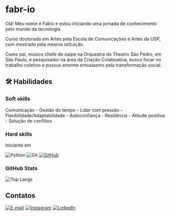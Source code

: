 # fabr-io

Olá! Meu nome é Fabio e estou iniciando uma jornada de conhecimento pelo mundo da tecnologia. 

Curso doutorado em Artes pela Escola de Comunicações e Artes da USP, com mestrado pela mesma istituição. 

Como pai, músico chefe de naipe na Orquestra do Theatro São Pedro, em São Paulo, e pesquisador na área da Criação Colaboativa, busco focar no trabalho coletivo e possuo enorme entusiasmo pela transformação social.

## 🛠 Habilidades
### Soft skills   
Comunicação - Gestão do tempo - Lidar com pressão - Flexibilidade/Adaptabilidade - Autoconfiança - 
Resiliência - Atitude positiva - Solução de conflitos
### Hard skills
Iniciante em

![Python](https://img.shields.io/badge/python-3670A0?style=for-the-badge&logo=python&logoColor=ffdd54)
![Git](https://img.shields.io/badge/GIT-E44C30?style=for-the-badge&logo=git&logoColor=white)
[![GitHub](https://img.shields.io/badge/GitHub-100000?style=for-the-badge&logo=github&logoColor=white)](https://github.com/SEUUSERNAME)
### GitHub Stats
![Top Langs](https://github-readme-stats-git-masterrstaa-rickstaa.vercel.app/api/top-langs/?username=fabr-io&layout=compact&bg_color=000&border_color=30A3DC&title_color=E94D5F&text_color=FFF)
## Contatos
[![E-mail](https://img.shields.io/badge/-Email-000?style=for-the-badge&logo=microsoft-outlook&logoColor=007BFF)](mailto:fabio.simao@yahoo.com.br)
[![Instagram](https://img.shields.io/badge/-Instagram-%23E4405F?style=for-the-badge&logo=instagram&logoColor=white)](https://www.instagram.com/fabio_simao/)
[![LinkedIn](https://img.shields.io/badge/LinkedIn-0077B5?style=for-the-badge&logo=linkedin&logoColor=white)](https://www.linkedin.com/in/simaofabio/)